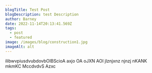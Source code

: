 ```yaml
---
blogTitle: Test Post
blogDescription: test Description
author: Barney
date: 2022-11-14T20:13:41.569Z
tags:
  - post
  - featured
image: /images/blog/construction1.jpg
imageAlt: alt
---
```

i﻿libwvpiusdvubdovbOIBScioA axjo OA oJXN AOI jlznjxnz njnzj nKANK mkmKC MccdvdvS Azxc